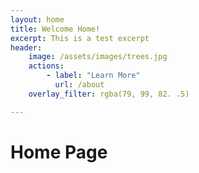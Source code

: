 ```yaml
---
layout: home
title: Welcome Home!
excerpt: This is a test excerpt 
header:
    image: /assets/images/trees.jpg
    actions: 
        - label: "Learn More"
          url: /about 
    overlay_filter: rgba(79, 99, 82. .5)

---
```


# Home Page